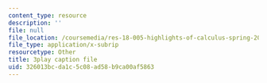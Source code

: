 ```yaml
---
content_type: resource
description: ''
file: null
file_location: /coursemedia/res-18-005-highlights-of-calculus-spring-2010/326013bcda1c5c08ad58b9ca00af5863_cRsptYEK1G4.vtt
file_type: application/x-subrip
resourcetype: Other
title: 3play caption file
uid: 326013bc-da1c-5c08-ad58-b9ca00af5863
---
```

